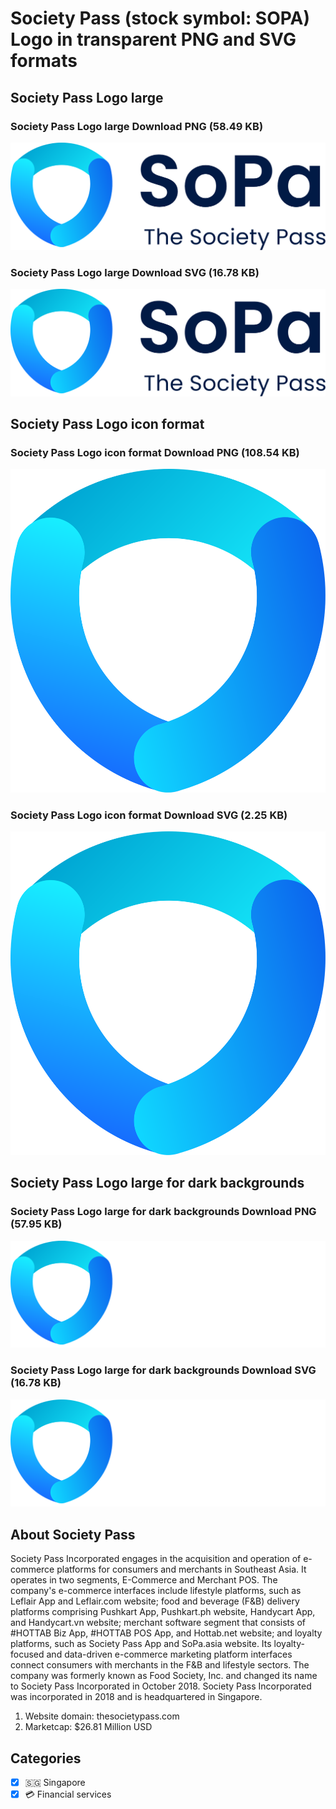 # Society Pass (stock symbol: SOPA) Logo in transparent PNG and SVG formats

## Society Pass Logo large

### Society Pass Logo large Download PNG (58.49 KB)

![Society Pass Logo large Download PNG (58.49 KB)](/img/orig/SOPA_BIG-eceb658b.png)

### Society Pass Logo large Download SVG (16.78 KB)

![Society Pass Logo large Download SVG (16.78 KB)](/img/orig/SOPA_BIG-f48a51cb.svg)

## Society Pass Logo icon format

### Society Pass Logo icon format Download PNG (108.54 KB)

![Society Pass Logo icon format Download PNG (108.54 KB)](/img/orig/SOPA-685f1fec.png)

### Society Pass Logo icon format Download SVG (2.25 KB)

![Society Pass Logo icon format Download SVG (2.25 KB)](/img/orig/SOPA-fa65e3cd.svg)

## Society Pass Logo large for dark backgrounds

### Society Pass Logo large for dark backgrounds Download PNG (57.95 KB)

![Society Pass Logo large for dark backgrounds Download PNG (57.95 KB)](/img/orig/SOPA_BIG.D-ac54b7be.png)

### Society Pass Logo large for dark backgrounds Download SVG (16.78 KB)

![Society Pass Logo large for dark backgrounds Download SVG (16.78 KB)](/img/orig/SOPA_BIG.D-13392da4.svg)

## About Society Pass

Society Pass Incorporated engages in the acquisition and operation of e-commerce platforms for consumers and merchants in Southeast Asia. It operates in two segments, E-Commerce and Merchant POS. The company's e-commerce interfaces include lifestyle platforms, such as Leflair App and Leflair.com website; food and beverage (F&B) delivery platforms comprising Pushkart App, Pushkart.ph website, Handycart App, and Handycart.vn website; merchant software segment that consists of #HOTTAB Biz App, #HOTTAB POS App, and Hottab.net website; and loyalty platforms, such as Society Pass App and SoPa.asia website. Its loyalty-focused and data-driven e-commerce marketing platform interfaces connect consumers with merchants in the F&B and lifestyle sectors. The company was formerly known as Food Society, Inc. and changed its name to Society Pass Incorporated in October 2018. Society Pass Incorporated was incorporated in 2018 and is headquartered in Singapore.

1. Website domain: thesocietypass.com
2. Marketcap: $26.81 Million USD


## Categories
- [x] 🇸🇬 Singapore
- [x] 💳 Financial services
